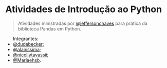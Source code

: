 # Atividades de Introdução ao Python

> Atividades ministradas por <a href="https://github.com/jeffersonchaves">@jeffersonchaves</a> para prática da biblioteca Pandas em Python.

<ul>Integrantes: <br>
               <li><a href="https://github.com/dudabecker">@dudabecker</a>; <br>
               <li><a href="https://github.com/alanissima">@alanissima</a>; <br>
               <li><a href="https://github.com/nicollytavassii">@nicollytavassii</a>; <br>
               <li><a href="https://github.com/Mariaehsb">@Mariaehsb</a>. <br>
</ul>
